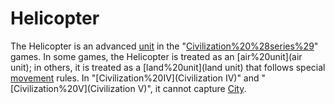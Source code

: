# Helicopter

The Helicopter is an advanced [unit](unit) in the "[Civilization%20%28series%29](Civilization)" games.
In some games, the Helicopter is treated as an [air%20unit](air unit); in others, it is treated as a [land%20unit](land unit) that follows special [movement](movement) rules. In "[Civilization%20IV](Civilization IV)" and "[Civilization%20V](Civilization V)", it cannot capture [City](cities).